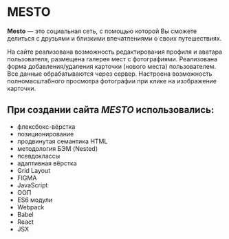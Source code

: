 # MESTO
**Mesto** — это социальная сеть, с помощью которой Вы cможете делиться с друзьями и близкими впечатлениями о своих путешествиях.

На сайте реализована возможность редактирования профиля и аватара пользователя, размещена галерея мест с фотографиями.
Реализована форма добавления/удаления карточки (нового места) пользователем.
Все данные обрабатываются через сервер.
Настроена возможность полномасштабного просмотра фотографии при клике на изображение карточки.

## При создании сайта *MESTO* использовались:
* флексбокс-вёрстка
* позиционирование
* продвинутая семантика HTML
* методология БЭМ (Nested)
* псевдоклассы
* адаптивная вёрстка
* Grid Layout
* FIGMA
* JavaScript
* ООП
* ES6 модули
* Webpack
* Babel
* React
* JSX
